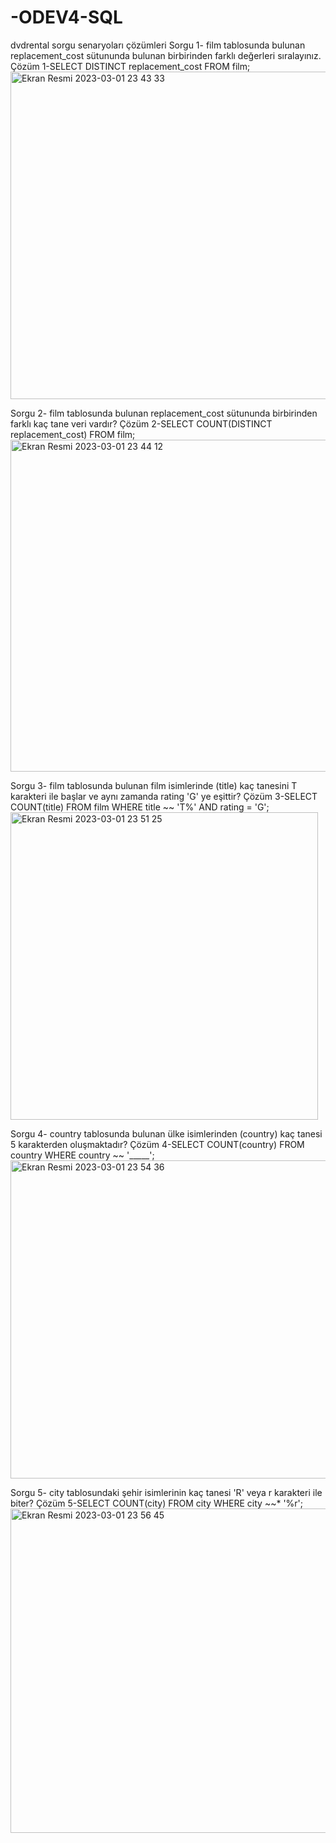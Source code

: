 # -ODEV4-SQL
dvdrental sorgu senaryoları çözümleri
Sorgu 1- film tablosunda bulunan replacement_cost sütununda bulunan birbirinden farklı değerleri sıralayınız.
Çözüm 1-SELECT DISTINCT replacement_cost FROM film;
<img width="524" alt="Ekran Resmi 2023-03-01 23 43 33" src="https://user-images.githubusercontent.com/116847744/222260657-a5a2b2f6-90ba-48f1-a344-f5d5ea4926a1.png">

Sorgu 2- film tablosunda bulunan replacement_cost sütununda birbirinden farklı kaç tane veri vardır?
Çözüm 2-SELECT COUNT(DISTINCT replacement_cost) FROM film;
<img width="531" alt="Ekran Resmi 2023-03-01 23 44 12" src="https://user-images.githubusercontent.com/116847744/222260778-b596d3f8-1f39-4d9a-a15d-6c73ee2e9a2f.png">

Sorgu 3- film tablosunda bulunan film isimlerinde (title) kaç tanesini T karakteri ile başlar ve aynı zamanda rating 'G' ye eşittir?
Çözüm 3-SELECT COUNT(title) FROM film
WHERE  title ~~ 'T%' AND rating = 'G';
<img width="492" alt="Ekran Resmi 2023-03-01 23 51 25" src="https://user-images.githubusercontent.com/116847744/222262209-a4f9b1e4-b7bb-4719-b398-165353a54282.png">

Sorgu 4- country tablosunda bulunan ülke isimlerinden (country) kaç tanesi 5 karakterden oluşmaktadır?
Çözüm 4-SELECT COUNT(country) FROM country
WHERE country ~~ '_____';
<img width="509" alt="Ekran Resmi 2023-03-01 23 54 36" src="https://user-images.githubusercontent.com/116847744/222262799-d61d43e2-4d2c-4238-8d7f-e6bbc8d2a5a8.png">

Sorgu 5- city tablosundaki şehir isimlerinin kaç tanesi 'R' veya r karakteri ile biter?
Çözüm 5-SELECT COUNT(city) FROM city
WHERE city ~~* '%r';<img width="519" alt="Ekran Resmi 2023-03-01 23 56 45" src="https://user-images.githubusercontent.com/116847744/222263215-682ccb52-aed0-488b-9ddb-0c4ad2a16b86.png">
